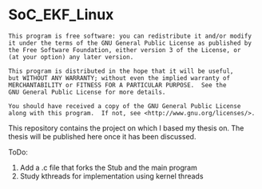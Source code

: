 # SoC_EKF_Linux

    This program is free software: you can redistribute it and/or modify
    it under the terms of the GNU General Public License as published by
    the Free Software Foundation, either version 3 of the License, or
    (at your option) any later version.

    This program is distributed in the hope that it will be useful,
    but WITHOUT ANY WARRANTY; without even the implied warranty of
    MERCHANTABILITY or FITNESS FOR A PARTICULAR PURPOSE.  See the
    GNU General Public License for more details.

    You should have received a copy of the GNU General Public License
    along with this program.  If not, see <http://www.gnu.org/licenses/>.
    
This repository contains the project on which I based my thesis on. 
The thesis will be published here once it has been discussed.

ToDo:
1. Add a .c file that forks the Stub and the main program
2. Study kthreads for implementation using kernel threads
